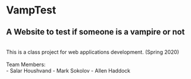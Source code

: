 # VampTest
<h2>A Website to test if someone is a vampire or not</h2>
<br>
This is a class project for web applications development. (Spring 2020)
<br>
<br>
Team Members:
<br>
- Salar Houshvand
- Mark Sokolov
- Allen Haddock

